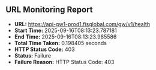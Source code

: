 ## URL Monitoring Report

- **URL:** https://api-gw1-prod1.fisglobal.com/gw/v1/health
- **Start Time:** 2025-09-16T08:13:23.787181
- **End Time:** 2025-09-16T08:13:23.985586
- **Total Time Taken:** 0.198405 seconds
- **HTTP Status Code:** 403
- **Status:** Failure
- **Failure Reason:** HTTP Status Code: 403
